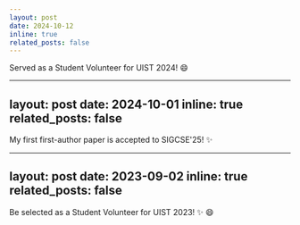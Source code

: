 ```yaml
---
layout: post
date: 2024-10-12
inline: true
related_posts: false
---
```


Served as a Student Volunteer for UIST 2024! :smile:

---
layout: post
date: 2024-10-01
inline: true
related_posts: false
---

My first first-author paper is accepted to SIGCSE'25! :sparkles:

---
layout: post
date: 2023-09-02
inline: true
related_posts: false
---

Be selected as a Student Volunteer for UIST 2023! :sparkles: :smile: